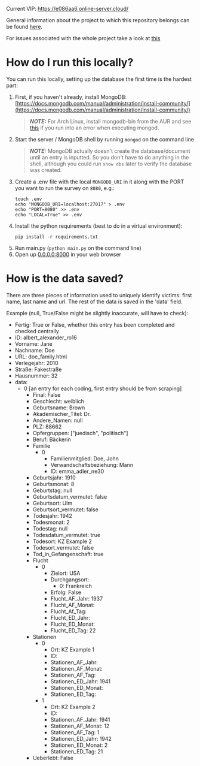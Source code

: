 Current VIP: https://e086aa6.online-server.cloud/

General information about the project to which this repository belongs can be found [here](https://pad.correlaid.org/zHZbVjb4TS6Vntt4XpnrBA?both).

For issues associated with the whole project take a look at [this](https://github.com/orgs/CorrelAid/projects/10)

# How do I run this locally?

You can run this locally, setting up the database the first time is the hardest part:

1. First, if you haven't already, install MongoDB: [https://docs.mongodb.com/manual/administration/install-community/](https://docs.mongodb.com/manual/administration/install-community/)
    > **_NOTE:_** For Arch Linux, install mongodb-bin from the AUR and see [this](https://askubuntu.com/questions/823288/mongodb-loads-but-breaks-returning-status-14) if you run into an error when executing mongod.
3. Start the server / MongoDB shell by running `mongod` on the command line
    > **_NOTE:_**  MongoDB actually doesn't create the database/document until an entry is inputted. So you don't have to do anything in the shell, although you could run `show dbs` later to verify the database was created. 
4. Create a .env file with the local `MONGODB_URI` in it along with the PORT you want to run the survey on `8080`, e.g.:
    ```
    touch .env
    echo "MONGODB_URI=localhost:27017" > .env
    echo "PORT=8080" >> .env
    echo "LOCAL=True" >> .env
    ```
4. Install the python requirements (best to do in a virtual environment):
    ```
    pip install -r requirements.txt
    ```
5. Run main.py (`python main.py` on the command line)
6. Open up [0.0.0.0:8000](0.0.0.0:8080) in your web browser

# How is the data saved?

There are three pieces of information used to uniquely identify victims: first name, last name and url.
The rest of the data is saved in the 'data' field.

Example (null, True/False might be slightly inaccurate, will have to check):

   - Fertig: True or False, whether this entry has been completed and checked centrally
   - ID: albert_alexander_ro16 
   - Vorname: Jane
   - Nachname: Doe
   - URL: doe_family.html
   - Verlegejahr: 2010
   - Straße: Fakestraße
   - Hausnummer: 32
   - data:
       * 0 [an entry for each coding, first entry should be from scraping]
           * Final: False
           * Geschlecht: weiblich
           * Geburtsname: Brown
           * Akademischer_Titel: Dr.
           * Andere_Namen: null
           * PLZ: 88662
           * Opfergruppen: ["juedisch", "politisch"] 
           * Beruf: Bäckerin
           * Familie
               * 0
                  * Familienmitglied: Doe, John
                  * Verwandschaftsbeziehung: Mann
                  * ID: emma_adler_ne30
           * Geburtsjahr: 1910
           * Geburtsmonat: 8
           * Geburtstag: null
           * Geburtsdatum_vermutet: false
           * Geburtsort: Ulm
           * Geburtsort_vermutet: false
           * Todesjahr: 1942
           * Todesmonat: 2
           * Todestag: null
           * Todesdatum_vermutet: true
           * Todesort: KZ Example 2
           * Todesort_vermutet: false
           * Tod_in_Gefangenschaft: true
           * Flucht
                * 0
                    * Zielort: USA
                    * Durchgangsort:
                        * 0: Frankreich
                    * Erfolg: False
                    * Flucht_AF_Jahr: 1937
                    * Flucht_AF_Monat: 
                    * Flucht_Af_Tag: 
                    * Flucht_ED_Jahr: 
                    * Flucht_ED_Monat: 
                    * Flucht_ED_Tag: 22
           * Stationen
                * 0
                    * Ort: KZ Example 1
                    * ID:
                    * Stationen_AF_Jahr: 
                    * Stationen_AF_Monat: 
                    * Stationen_AF_Tag: 
                    * Stationen_ED_Jahr: 1941
                    * Stationen_ED_Monat: 
                    * Stationen_ED_Tag: 
                * 1
                    * Ort: KZ Example 2
                    * ID:
                    * Stationen_AF_Jahr: 1941
                    * Stationen_AF_Monat: 12
                    * Stationen_AF_Tag: 1
                    * Stationen_ED_Jahr: 1942
                    * Stationen_ED_Monat: 2
                    * Stationen_ED_Tag: 21
           * Ueberlebt: False
       
       
   
